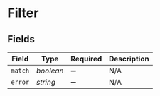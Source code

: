 # Filter


## Fields

| Field              | Type               | Required           | Description        |
| ------------------ | ------------------ | ------------------ | ------------------ |
| `match`            | *boolean*          | :heavy_minus_sign: | N/A                |
| `error`            | *string*           | :heavy_minus_sign: | N/A                |